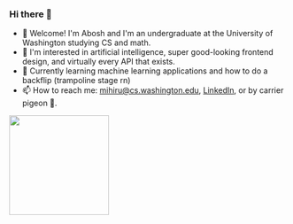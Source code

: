 ### Hi there 👋

* 🥳 Welcome! I'm Abosh and I'm an undergraduate at the University of Washington studying CS and math.
* 🤔 I'm interested in artificial intelligence, super good-looking frontend design, and virtually every API that exists.
* 🌱 Currently learning machine learning applications and how to do a backflip (trampoline stage rn)
* 📫 How to reach me: mihiru@cs.washington.edu, [LinkedIn](https://www.linkedin.com/in/yayabosh/), or by carrier pigeon 🐓.

<img height="180em" src="https://github-readme-stats.vercel.app/api?username=yayabosh&show_icons=true&hide_border=true&&count_private=true&include_all_commits=true" />
<!--
**yayabosh/yayabosh** is a ✨ _special_ ✨ repository because its `README.md` (this file) appears on your GitHub profile.

Here are some ideas to get you started:

- 🔭 I’m currently working on ...
- 🌱 I’m currently learning ...
- 👯 I’m looking to collaborate on ...
- 🤔 I’m looking for help with ...
- 💬 Ask me about ...
- 📫 How to reach me: ...
- 😄 Pronouns: ...
- ⚡ Fun fact: ...
-->
